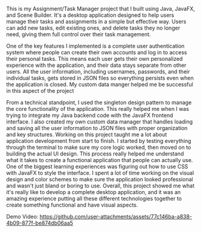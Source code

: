 This is my Assignment/Task Manager project that I built using Java, JavaFX, and Scene Builder. It's a desktop application designed to help users manage their tasks and assignments in a simple but effective way. 
Users can add new tasks, edit existing ones, and delete tasks they no longer need, giving them full control over their task management.

One of the key features I implemented is a complete user authentication system where people can create their own accounts and log in to access their personal tasks. 
This means each user gets their own personalized experience with the application, and their data stays separate from other users. All the user information, including usernames, 
passwords, and their individual tasks, gets stored in JSON files so everything persists even when the application is closed. My custom data manger helped me be successful in this aspect of the project

From a technical standpoint, I used the singleton design pattern to manage the core functionality of the application. This really helped me when I was trying to integrate my Java backend code with the JavaFX 
frontend interface.  I also created my own custom data manager that handles loading and saving all the user information to JSON files with proper organization and key structures.
Working on this project taught me a lot about application development from start to finish. I started by testing everything through the terminal to make sure my core logic worked, 
then moved on to building the actual UI design. This process really helped me understand what it takes to create a functional application that people can actually use. 
One of the biggest learning experiences was figuring out how to use CSS with JavaFX to style the interface. I spent a lot of time working on the visual design and color schemes to make sure the 
application looked professional and wasn't just bland or boring to use. Overall, this project showed me what it's really like to develop a complete desktop application, 
and it was an amazing experience putting all these different technologies together to create something functional and have visual aspects.


Demo Video:
https://github.com/user-attachments/assets/77c146ba-a838-4b09-877f-be874db06aa5

